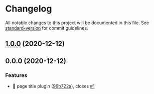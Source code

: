 # Changelog

All notable changes to this project will be documented in this file. See [standard-version](https://github.com/conventional-changelog/standard-version) for commit guidelines.

## [1.0.0](https://github.com/pjlamb12/scully-plugin-page-title/compare/v0.0.0...v1.0.0) (2020-12-12)

## 0.0.0 (2020-12-12)


### Features

* 🎸 page title plugin ([96b722a](https://github.com/pjlamb12/scully-plugin-page-title/commit/96b722a38819ea0707faf8105c35b4e305c5a275)), closes [#1](https://github.com/pjlamb12/scully-plugin-page-title/issues/1)

